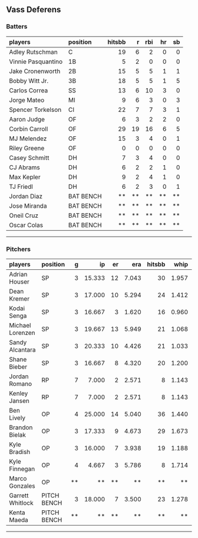 ## Vass Deferens

### Batters

 
|players            |position  | hitsbb|  r| rbi| hr| sb| 
|:------------------|:---------|------:|--:|---:|--:|--:| 
|Adley Rutschman    |C         |     19|  6|   2|  0|  0| 
|Vinnie Pasquantino |1B        |      5|  2|   0|  0|  0| 
|Jake Cronenworth   |2B        |     15|  5|   5|  1|  1| 
|Bobby Witt Jr.     |3B        |     18|  5|   5|  1|  5| 
|Carlos Correa      |SS        |     13|  6|  10|  3|  0| 
|Jorge Mateo        |MI        |      9|  6|   3|  0|  3| 
|Spencer Torkelson  |CI        |     22|  7|   7|  3|  1| 
|Aaron Judge        |OF        |      6|  3|   2|  2|  0| 
|Corbin Carroll     |OF        |     29| 19|  16|  6|  5| 
|MJ Melendez        |OF        |     15|  3|   4|  0|  1| 
|Riley Greene       |OF        |      0|  0|   0|  0|  0| 
|Casey Schmitt      |DH        |      7|  3|   4|  0|  0| 
|CJ Abrams          |DH        |      6|  2|   2|  1|  0| 
|Max Kepler         |DH        |      9|  2|   4|  1|  0| 
|TJ Friedl          |DH        |      6|  2|   3|  0|  1| 
|Jordan Diaz        |BAT BENCH |     **| **|  **| **| **| 
|Jose Miranda       |BAT BENCH |     **| **|  **| **| **| 
|Oneil Cruz         |BAT BENCH |     **| **|  **| **| **| 
|Oscar Colas        |BAT BENCH |     **| **|  **| **| **| 


* * *

### Pitchers

 
|players          |position    |  g|     ip| er|   era| hitsbb|  whip| so|  w| sv| 
|:----------------|:-----------|--:|------:|--:|-----:|------:|-----:|--:|--:|--:| 
|Adrian Houser    |SP          |  3| 15.333| 12| 7.043|     30| 1.957|  9|  1|  0| 
|Dean Kremer      |SP          |  3| 17.000| 10| 5.294|     24| 1.412| 17|  2|  0| 
|Kodai Senga      |SP          |  3| 16.667|  3| 1.620|     16| 0.960| 18|  2|  0| 
|Michael Lorenzen |SP          |  3| 19.667| 13| 5.949|     21| 1.068| 12|  0|  0| 
|Sandy Alcantara  |SP          |  3| 20.333| 10| 4.426|     21| 1.033| 14|  0|  0| 
|Shane Bieber     |SP          |  3| 16.667|  8| 4.320|     20| 1.200| 15|  1|  0| 
|Jordan Romano    |RP          |  7|  7.000|  2| 2.571|      8| 1.143|  7|  0|  7| 
|Kenley Jansen    |RP          |  7|  7.000|  2| 2.571|      8| 1.143|  8|  1|  3| 
|Ben Lively       |OP          |  4| 25.000| 14| 5.040|     36| 1.440| 23|  2|  0| 
|Brandon Bielak   |OP          |  3| 17.333|  9| 4.673|     29| 1.673| 12|  2|  0| 
|Kyle Bradish     |OP          |  3| 16.000|  7| 3.938|     19| 1.188| 16|  0|  0| 
|Kyle Finnegan    |OP          |  4|  4.667|  3| 5.786|      8| 1.714|  5|  2|  0| 
|Marco Gonzales   |OP          | **|     **| **|    **|     **|    **| **| **| **| 
|Garrett Whitlock |PITCH BENCH |  3| 18.000|  7| 3.500|     23| 1.278| 18|  2|  0| 
|Kenta Maeda      |PITCH BENCH | **|     **| **|    **|     **|    **| **| **| **| 


* * *


